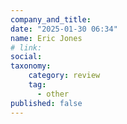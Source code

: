 ```yaml
---
company_and_title: 
date: "2025-01-30 06:34"
name: Eric Jones
# link:
social: 
taxonomy:
    category: review
    tag:
      - other
published: false
---
```



